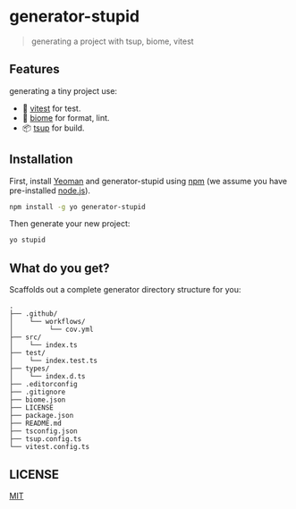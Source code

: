 # generator-stupid

> generating a project with tsup, biome, vitest

## Features

generating a tiny project use:

- 🚀 [vitest](https://vitest.dev/) for test.
- 🦌 [biome](https://biomejs.dev/) for format, lint.
- 📦 [tsup](https://tsup.egoist.dev/) for build.

## Installation

First, install [Yeoman](http://yeoman.io) and generator-stupid using [npm](https://www.npmjs.com/) (we assume you have pre-installed [node.js](https://nodejs.org/)).

```bash
npm install -g yo generator-stupid
```

Then generate your new project:

```bash
yo stupid
```

## What do you get?

Scaffolds out a complete generator directory structure for you:

```text
.
├── .github/
│    └── workflows/
│         └── cov.yml
├── src/
│    └── index.ts
├── test/
│    └── index.test.ts
├── types/
│    └── index.d.ts          
├── .editorconfig
├── .gitignore
├── biome.json
├── LICENSE
├── package.json
├── README.md
├── tsconfig.json
├── tsup.config.ts
└── vitest.config.ts

```

## LICENSE

[MIT](https://github.com/yyz945947732/generator-stupid/blob/master/LICENSE)